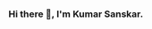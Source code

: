 ### Hi there 👋, I'm Kumar Sanskar.

<!--
**KumarSanskar/KumarSanskar** is a ✨ _special_ ✨ repository because its `README.md` (this file) appears on your GitHub profile.

Here are some ideas to get you started:

- 🎯 I’m currently working on improving myself.
- ☕ I’m currently learning Java.
- 🤔 I’m looking for help with Data Structures and Algorithms with Java.
- 📫 How to reach me: kumar.sanskar_cs19@gla.ac.in
- 😄 Pronouns: *++Friend/Buudy++*
- ⚡ Fun fact: - Have a sweet tooth 🦷🍫.
